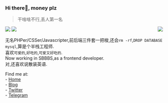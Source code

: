 ### Hi there👋, money plz
> 干啥啥不行,丢人第一名
<img src="https://github.com/KawaiiZapic/KawaiiZapic/blob/master/\(.gif?raw=true" align="right"/> 
<img src="https://github-readme-stats.vercel.app/api?username=KawaiiZapic&show_icons=true&icon_color=E91E63&title_color=FB7299&hide_border=true&locale=cn" />
<img src="https://github-readme-stats.vercel.app/api/top-langs/?username=KawaiiZapic&layout=compact&title_color=000000&hide_border=true&locale=cn" />  

无名PHPer/CSSer/Javascripter,前后端三件套一把梭,还会`rm -rf`,`DROP DATABASE mysql`,算是个半栈工程师.  
喜欢`可爱的`,`好吃的`,`可爱又好吃的`.  
Now working in SBBBS,as a frontend developer.  
对,还喜欢说散装英语.

Find me at:  
\- [Home](https://i.zapic.moe/)  
\- [Blog](https://blog.zapic.moe/)  
\- [Twitter](https://twitter.com/KawaiiZapic)  
\- [Telegram](https://t.me/joinchat/Lfc1KhUVoHqOMYlBAZobrw)
